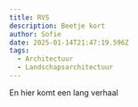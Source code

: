 ```yaml
---
title: RVS
description: Beetje kort
author: Sofie
date: 2025-01-14T21:47:19.596Z
tags:
  - Architectuur
  - Landschapsarchitectuur
---
```

En hier komt een lang verhaal
